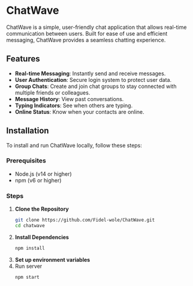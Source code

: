 # ChatWave

ChatWave is a simple, user-friendly chat application that allows real-time communication between users. Built for ease of use and efficient messaging, ChatWave provides a seamless chatting experience.

## Features

- **Real-time Messaging**: Instantly send and receive messages.
- **User Authentication**: Secure login system to protect user data.
- **Group Chats**: Create and join chat groups to stay connected with multiple friends or colleagues.
- **Message History**: View past conversations.
- **Typing Indicators**: See when others are typing.
- **Online Status**: Know when your contacts are online.

## Installation

To install and run ChatWave locally, follow these steps:

### Prerequisites

- Node.js (v14 or higher)
- npm (v6 or higher)

### Steps

1. **Clone the Repository**
   ```bash
   git clone https://github.com/Fidel-wole/ChatWave.git
   cd chatwave
2. **Install Dependencies**
   ```bash
   npm install
3. **Set up environment variables**
4. Run server
   ```bash
   npm start
   
